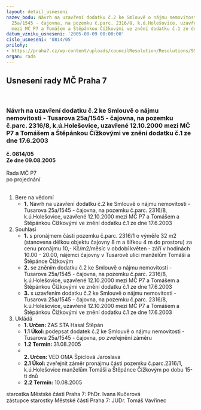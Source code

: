 ```yaml
---
layout: detail_usneseni
nazev_bodu: Návrh na uzavření dodatku č.2 ke Smlouvě o nájmu nemovitosti - Tusarova
  25a/1545 - čajovna, na pozemku č.parc. 2316/8, k.ú.Holešovice, uzavřené 12.10.2000
  mezi MČ P7 a Tomášem a Štěpánkou Čížkovými ve znění dodatku č.1 ze dne 17.6.2003
datum_vzniku_usneseni: '2005-08-09 00:00:00'
cislo_usneseni: '0814/05'
prilohy:
- https://praha7.cz/wp-content/uploads/councilResolution/Resolutions/9562/42-dodat.2_%c4%8d%c3%ad%c5%bekovi_%c4%8dajovna-n%c3%a1vrh.doc
organ: rada
---
```

<div id="ucUsn_pList" class="usn">
	<span><h2>Usnesení rady MČ Praha 7 </h2>
<br></span><div class="standBody">
<span><h3>Návrh na uzavření dodatku č.2 ke Smlouvě o nájmu nemovitosti - Tusarova 25a/1545 - čajovna, na pozemku č.parc. 2316/8, k.ú.Holešovice, uzavřené 12.10.2000 mezi MČ P7 a Tomášem a Štěpánkou Čížkovými ve znění dodatku č.1 ze dne 17.6.2003</h3></span><div class="center">
		<strong>č. 0814/05</strong><br>
	</div>
<div class="center">
		<strong>Ze dne 09.08.2005</strong><br><br>
	</div>Rada MČ P7<br> po projednání<br><br><ol>
<li>Bere na vědomí<ul><li>
<strong>1.</strong> Návrh na uzavření dodatku č.2 ke Smlouvě o nájmu nemovitosti - Tusarova 25a/1545 - čajovna, na pozemku č.parc. 2316/8, k.ú.Holešovice, uzavřené 12.10.2000 mezi MČ P7 a Tomášem a Štěpánkou Čížkovými ve znění dodatku č.1 ze dne 17.6.2003</li></ul>
</li>
<li>Souhlasí<ul>
<li>
<strong>1.</strong> s pronájmem části pozemku č.parc. 2316/1 o výměře 32 m2 (stanovena délkou objektu čajovny 8 m a šířkou 4 m do prostoru) za cenu pronájmu 10,- Kč/m2/měsíc v období květen - září v hodinách 10.00 - 20.00, nájemci čajovny v Tusarově ulici manželům Tomáši a Štěpánce Čížkovým</li>
<li>
<strong>2.</strong> se zněním dodatku č.2 ke Smlouvě o nájmu nemovitosti - Tusarova 25a/1545 - čajovna, na pozemku č.parc. 2316/8, k.ú.Holešovice, uzavřené 12.10.2000 mezi MČ P7 a Tomášem a Štěpánkou Čížkovými ve znění dodatku č.1 ze dne 17.6.2003 </li>
<li>
<strong>3.</strong> s uzavřením dodatku č.2 ke Smlouvě o nájmu nemovitosti - Tusarova 25a/1545 - čajovna, na pozemku č.parc. 2316/8, k.ú.Holešovice, uzavřené 12.10.2000 mezi MČ P7 a Tomášem a Štěpánkou Čížkovými ve znění dodatku č.1 ze dne 17.6.2003 </li>
</ul>
</li>
<li>Ukládá<ul>
<li>
<strong>1. Určen: </strong>ZAS STA Hasal Štěpán</li>
<li>
<strong>1.1 Úkol: </strong>podepsat dodatek č.2 ke Smlouvě o nájmu nemovitosti - Tusarova 25a/1545 - čajovna, po zveřejnění záměru </li>
<li>
<strong>1.2 Termín: </strong>31.08.2005</li>
<li>
<strong><br>2. Určen: </strong>VED OMA Špiclová Jaroslava</li>
<li>
<strong>2.1 Úkol: </strong>zveřejnit záměr pronájmu části pozemku č.parc.2316/1, k.ú.Holešovice manželům Tomáši a Štěpánce Čížkovým po dobu 15-ti dnů</li>
<li>
<strong>2.2 Termín: </strong>10.08.2005</li>
</ul>
</li>
</ol>starostka Městské části Praha 7: PhDr. Ivana Kučerová<br>zástupce starostky Městské části Praha 7: JUDr. Tomáš Vavřinec 
</div>
</div>